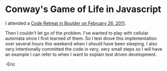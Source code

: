 Conway's Game of Life in Javascript
===================================

I attended a [Code Retreat in Boulder on February 26, 2011](http://prakash.eventwax.com/code-retreat-boulder).

Then I couldn't let go of the problem.  I've wanted to play with
cellular automata since I first learned of them.  So I test drove this
implementation over several hours this weekend when I should have been
sleeping.  I also very intentionally committed the code in very, very
small steps so I will have an example I can refer to when I want to
explain test driven development.

-Eric